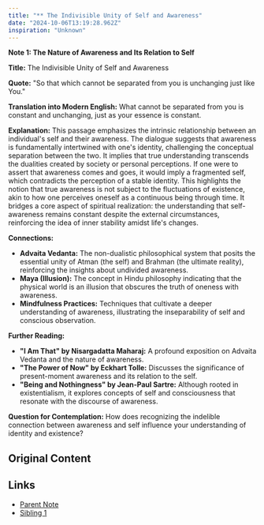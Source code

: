 ```yaml
---
title: "** The Indivisible Unity of Self and Awareness"
date: "2024-10-06T13:19:28.962Z"
inspiration: "Unknown"
---
```


**Note 1: The Nature of Awareness and Its Relation to Self**

**Title:** The Indivisible Unity of Self and Awareness

**Quote:** "So that which cannot be separated from you is unchanging just like You."

**Translation into Modern English:** What cannot be separated from you is constant and unchanging, just as your essence is constant.

**Explanation:** This passage emphasizes the intrinsic relationship between an individual's self and their awareness. The dialogue suggests that awareness is fundamentally intertwined with one's identity, challenging the conceptual separation between the two. It implies that true understanding transcends the dualities created by society or personal perceptions. If one were to assert that awareness comes and goes, it would imply a fragmented self, which contradicts the perception of a stable identity. This highlights the notion that true awareness is not subject to the fluctuations of existence, akin to how one perceives oneself as a continuous being through time. It bridges a core aspect of spiritual realization: the understanding that self-awareness remains constant despite the external circumstances, reinforcing the idea of inner stability amidst life's changes.

**Connections:**
- **Advaita Vedanta:** The non-dualistic philosophical system that posits the essential unity of Atman (the self) and Brahman (the ultimate reality), reinforcing the insights about undivided awareness.
- **Maya (Illusion):** The concept in Hindu philosophy indicating that the physical world is an illusion that obscures the truth of oneness with awareness.
- **Mindfulness Practices:** Techniques that cultivate a deeper understanding of awareness, illustrating the inseparability of self and conscious observation.

**Further Reading:**
- **"I Am That" by Nisargadatta Maharaj:** A profound exposition on Advaita Vedanta and the nature of awareness.
- **"The Power of Now" by Eckhart Tolle:** Discusses the significance of present-moment awareness and its relation to the self.
- **"Being and Nothingness" by Jean-Paul Sartre:** Although rooted in existentialism, it explores concepts of self and consciousness that resonate with the discourse of awareness.

**Question for Contemplation:** How does recognizing the indelible connection between awareness and self influence your understanding of identity and existence?

## Original Content



## Links

- [Parent Note](/parent-note.md)
- [Sibling 1](/zettel1.md)
